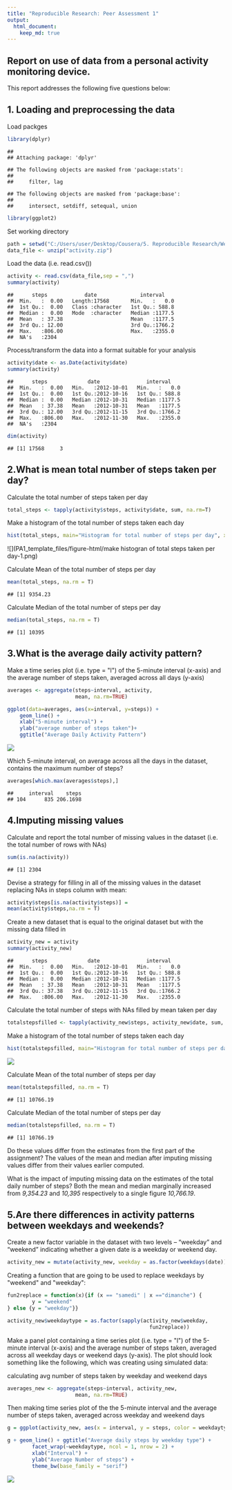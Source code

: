 ```yaml
---
title: "Reproducible Research: Peer Assessment 1"
output: 
  html_document:
    keep_md: true
---
```

## Report on use of data from a personal activity monitoring device.

This report addresses the following five questions below:

## 1. Loading and preprocessing the data

Load packges

```r
library(dplyr)
```

```
## 
## Attaching package: 'dplyr'
```

```
## The following objects are masked from 'package:stats':
## 
##     filter, lag
```

```
## The following objects are masked from 'package:base':
## 
##     intersect, setdiff, setequal, union
```

```r
library(ggplot2)
```

Set working directory

```r
path = setwd("C:/Users/user/Desktop/Cousera/5. Reproducible Research/Week 2/Project/RepData_PeerAssessment1")
data_file <- unzip("activity.zip")  
```

Load the data (i.e. read.csv())

```r
activity <- read.csv(data_file,sep = ",")
summary(activity)
```

```
##      steps            date              interval     
##  Min.   :  0.00   Length:17568       Min.   :   0.0  
##  1st Qu.:  0.00   Class :character   1st Qu.: 588.8  
##  Median :  0.00   Mode  :character   Median :1177.5  
##  Mean   : 37.38                      Mean   :1177.5  
##  3rd Qu.: 12.00                      3rd Qu.:1766.2  
##  Max.   :806.00                      Max.   :2355.0  
##  NA's   :2304
```

Process/transform the data into a format suitable for your analysis

```r
activity$date <- as.Date(activity$date)
summary(activity)
```

```
##      steps             date               interval     
##  Min.   :  0.00   Min.   :2012-10-01   Min.   :   0.0  
##  1st Qu.:  0.00   1st Qu.:2012-10-16   1st Qu.: 588.8  
##  Median :  0.00   Median :2012-10-31   Median :1177.5  
##  Mean   : 37.38   Mean   :2012-10-31   Mean   :1177.5  
##  3rd Qu.: 12.00   3rd Qu.:2012-11-15   3rd Qu.:1766.2  
##  Max.   :806.00   Max.   :2012-11-30   Max.   :2355.0  
##  NA's   :2304
```

```r
dim(activity)
```

```
## [1] 17568     3
```

## 2.What is mean total number of steps taken per day?

Calculate the total number of steps taken per day

```r
total_steps <- tapply(activity$steps, activity$date, sum, na.rm=T)
```

Make a histogram of the total number of steps taken each day  

```r
hist(total_steps, main="Histogram for total number of steps per day", xlab="Total number of steps taken per day")
```

![](PA1_template_files/figure-html/make histogran of total steps taken per day-1.png)<!-- -->

Calculate Mean of the total number of steps per day  

```r
mean(total_steps, na.rm = T)
```

```
## [1] 9354.23
```

Calculate Median of the total number of steps per day  

```r
median(total_steps, na.rm = T)
```

```
## [1] 10395
```

## 3.What is the average daily activity pattern?
Make a time series plot (i.e. type = "l") of the 5-minute interval (x-axis) and the average number of steps taken, averaged across all days (y-axis) 


```r
averages <- aggregate(steps~interval, activity,
                      mean, na.rm=TRUE)
```


```r
ggplot(data=averages, aes(x=interval, y=steps)) +
    geom_line() +
    xlab("5-minute interval") +
    ylab("average number of steps taken")+
    ggtitle("Average Daily Activity Pattern")
```

![](PA1_template_files/figure-html/unnamed-chunk-4-1.png)<!-- -->

Which 5-minute interval, on average across all the days in the dataset, contains the maximum number of steps?

```r
averages[which.max(averages$steps),]
```

```
##     interval    steps
## 104      835 206.1698
```

## 4.Imputing missing values

Calculate and report the total number of missing values in the dataset (i.e. the total number of rows with NAs)


```r
sum(is.na(activity))
```

```
## [1] 2304
```

Devise a strategy for filling in all of the missing values in the dataset replacing NAs in steps column with mean:  

```r
activity$steps[is.na(activity$steps)] = 
mean(activity$steps,na.rm = T)
```

Create a new dataset that is equal to the original dataset but with the missing data filled in  

```r
activity_new = activity
summary(activity_new)
```

```
##      steps             date               interval     
##  Min.   :  0.00   Min.   :2012-10-01   Min.   :   0.0  
##  1st Qu.:  0.00   1st Qu.:2012-10-16   1st Qu.: 588.8  
##  Median :  0.00   Median :2012-10-31   Median :1177.5  
##  Mean   : 37.38   Mean   :2012-10-31   Mean   :1177.5  
##  3rd Qu.: 37.38   3rd Qu.:2012-11-15   3rd Qu.:1766.2  
##  Max.   :806.00   Max.   :2012-11-30   Max.   :2355.0
```

Calculate the total number of steps with NAs filled by mean taken per day  

```r
totalstepsfilled <- tapply(activity_new$steps, activity_new$date, sum, na.rm=T)
```

Make a histogram of the total number of steps taken each day  

```r
hist(totalstepsfilled, main="Histogram for total number of steps per day", xlab="Total number of steps taken per day")
```

![](PA1_template_files/figure-html/unnamed-chunk-10-1.png)<!-- -->

Calculate Mean of the total number of steps per day  

```r
mean(totalstepsfilled, na.rm = T)
```

```
## [1] 10766.19
```

Calculate Median of the total number of steps per day  

```r
median(totalstepsfilled, na.rm = T)
```

```
## [1] 10766.19
```

Do these values differ from the estimates from the first part of the assignment? 
The values of the mean and median after imputing missing values differ from their values earlier computed.


What is the impact of imputing missing data on the estimates of the total daily number of steps?
Both the mean and median marginally increased from *9,354.23* and *10,395* respectively to a single figure *10,766.19*.

## 5.Are there differences in activity patterns between weekdays and weekends?

Create a new factor variable in the dataset with two levels – “weekday” and “weekend” indicating whether a given date is a weekday or weekend day.  

```r
activity_new = mutate(activity_new, weekday = as.factor(weekdays(date)))
```

Creating a function that are going to be used to replace weekdays by "weekend" and "weekday":

```r
fun2replace = function(x){if (x == "samedi" | x =="dimanche") {
        y = "weekend"
} else {y = "weekday"}}
```


```r
activity_new$weekdaytype = as.factor(sapply(activity_new$weekday,
                                              fun2replace))
```

Make a panel plot containing a time series plot (i.e. type = "l") of the 5-minute interval (x-axis) and the average number of steps taken, averaged across all weekday days or weekend days (y-axis). The plot should look something like the following, which was creating using simulated data:

calculating avg number of steps taken by weekday and weekend days  

```r
averages_new <- aggregate(steps~interval, activity_new,
                      mean, na.rm=TRUE)
```

Then making time series plot  of the the 5-minute interval and the average number of steps taken, averaged across weekday and weekend days  

```r
g = ggplot(activity_new, aes(x = interval, y = steps, color = weekdaytype))
```


```r
g + geom_line() + ggtitle("Average daily steps by weekday type") +
        facet_wrap(~weekdaytype, ncol = 1, nrow = 2) + 
        xlab("Interval") +
        ylab("Average Number of steps") +
        theme_bw(base_family = "serif")
```

![](PA1_template_files/figure-html/unnamed-chunk-18-1.png)<!-- -->
